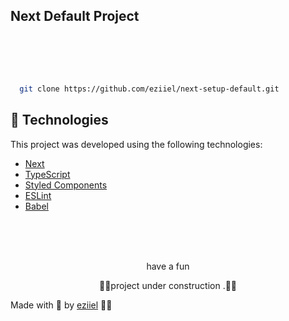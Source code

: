 ## Next Default Project

<br>
<br>
<br>

```bash

  git clone https://github.com/eziiel/next-setup-default.git

```

## 🧪 Technologies

This project was developed using the following technologies:

- [Next](https://nextjs.org/)
- [TypeScript](https://www.typescriptlang.org/)
- [Styled Components](https://styled-components.com/)
- [ESLint](https://eslint.org/)
- [Babel](https://babeljs.io/)

<br>
<br>
<br>

<p align=center>have a fun</p>
<p align=center>🚧🔧project under construction .🔧🚧</p>

Made with 💜 by [eziiel](https://github.com/eziiel) 🙌🚀
